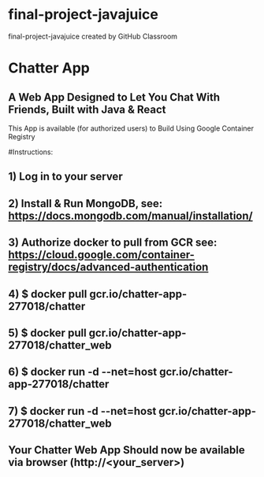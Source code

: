 # final-project-javajuice
final-project-javajuice created by GitHub Classroom

# Chatter App
## A Web App Designed to Let You Chat With Friends, Built with Java & React
 This App is available (for authorized users) to Build Using Google Container Registry


#Instructions:
##          1) Log in to your server
##         2) Install & Run MongoDB, see: https://docs.mongodb.com/manual/installation/
##          3) Authorize docker to pull from GCR see: https://cloud.google.com/container-registry/docs/advanced-authentication
##         4) $ docker pull gcr.io/chatter-app-277018/chatter
##          5) $ docker pull gcr.io/chatter-app-277018/chatter_web
##          6) $ docker run -d --net=host gcr.io/chatter-app-277018/chatter
##          7) $ docker run -d --net=host gcr.io/chatter-app-277018/chatter_web

## Your Chatter Web App Should now be available via browser (http://<your_server>)
